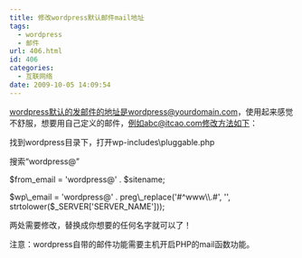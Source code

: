 ```yaml
---
title: 修改wordpress默认邮件mail地址
tags:
  - wordpress
  - 邮件
url: 406.html
id: 406
categories:
  - 互联网络
date: 2009-10-05 14:09:54
---
```


wordpress默认的发邮件的地址是wordpress@yourdomain.com，使用起来感觉不舒服，想要用自己定义的邮件，例如abc@itcao.com修改方法如下：  

找到wordpress目录下，打开wp-includes\\pluggable.php  

搜索“wordpress@”  

$from_email = 'wordpress@' . $sitename;  

$wp\_email = 'wordpress@' . preg\_replace('#^www\\.#', '', strtolower($\_SERVER\['SERVER\_NAME'\]));  

两处需要修改，替换成你想要的任何名字就可以了！  

注意：wordpress自带的邮件功能需要主机开启PHP的mail函数功能。